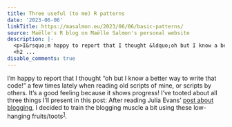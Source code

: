 ```yaml
---
title: Three useful (to me) R patterns
date: '2023-06-06'
linkTitle: https://masalmon.eu/2023/06/06/basic-patterns/
source: Maëlle's R blog on Maëlle Salmon's personal website
description: |-
  <p>I&rsquo;m happy to report that I thought &ldquo;oh but I know a better way to write that code!&rdquo; a few times lately when reading old scripts of mine, or scripts by others. It&rsquo;s a good feeling because it shows progress! I&rsquo;ve tooted about all three things I&rsquo;ll present in this post: After reading Julia Evans&rsquo; <a href="https://jvns.ca/blog/2023/06/05/some-blogging-myths/">post about blogging</a>, I decided to train the blogging muscle a bit using these low-hanging fruits/toots<sup id="fnref:1"><a href="#fn:1" class="footnote-ref" role="doc-noteref">1</a></sup>.</p>
  <h2 ...
disable_comments: true
---
```

<p>I&rsquo;m happy to report that I thought &ldquo;oh but I know a better way to write that code!&rdquo; a few times lately when reading old scripts of mine, or scripts by others. It&rsquo;s a good feeling because it shows progress! I&rsquo;ve tooted about all three things I&rsquo;ll present in this post: After reading Julia Evans&rsquo; <a href="https://jvns.ca/blog/2023/06/05/some-blogging-myths/">post about blogging</a>, I decided to train the blogging muscle a bit using these low-hanging fruits/toots<sup id="fnref:1"><a href="#fn:1" class="footnote-ref" role="doc-noteref">1</a></sup>.</p>
<h2 ...